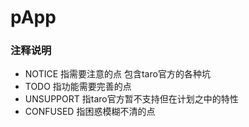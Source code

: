 # pApp
### 注释说明
- NOTICE 指需要注意的点 包含taro官方的各种坑
- TODO 指功能需要完善的点
- UNSUPPORT 指taro官方暂不支持但在计划之中的特性
- CONFUSED 指困惑模糊不清的点